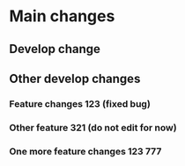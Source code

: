 # Main changes

## Develop change
## Other develop changes

### Feature changes 123 (fixed bug)

### Other feature 321 (do not edit for now)

### One more feature changes 123 777

